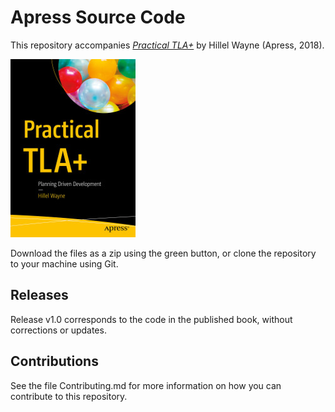 # Apress Source Code

This repository accompanies [*Practical TLA+*](https://www.apress.com/9781484238288) by Hillel Wayne (Apress, 2018).

[comment]: #cover
![Cover image](9781484238288.jpg)

Download the files as a zip using the green button, or clone the repository to your machine using Git.

## Releases

Release v1.0 corresponds to the code in the published book, without corrections or updates.

## Contributions

See the file Contributing.md for more information on how you can contribute to this repository.